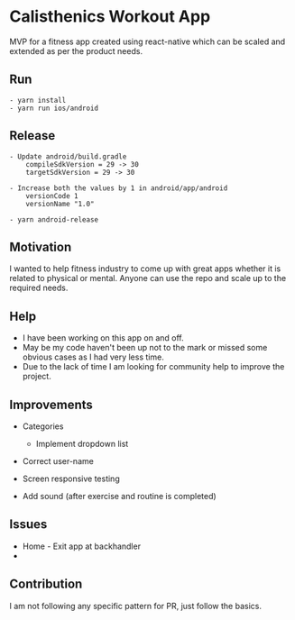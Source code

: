 # Calisthenics Workout App
MVP for a fitness app created using react-native which can be scaled and extended as per the product needs. 

## Run
    - yarn install
    - yarn run ios/android

## Release
    - Update android/build.gradle 
        compileSdkVersion = 29 -> 30
        targetSdkVersion = 29 -> 30

    - Increase both the values by 1 in android/app/android
        versionCode 1
        versionName "1.0"

    - yarn android-release

## Motivation
I wanted to help fitness industry to come up with great apps whether it is related to physical or mental. Anyone can use the repo and scale up to the required needs. 

## Help
- I have been working on this app on and off. 
- May be my code haven't been up not to the mark or missed some obvious cases as I had very less time. 
- Due to the lack of time I am looking for community help to improve the project. 

## Improvements
- Categories
    - Implement dropdown list

- Correct user-name

- Screen responsive testing
- Add sound (after exercise and routine is completed)

## Issues
- Home - Exit app at backhandler
- 

## Contribution
I am not following any specific pattern for PR, just follow the basics. 